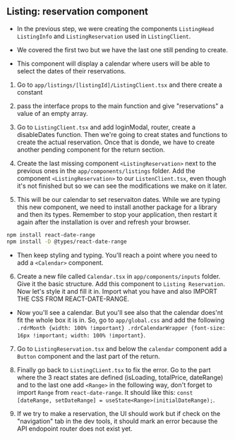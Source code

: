 ## Listing: reservation component

-   In the previous step, we were creating the components `ListingHead` `ListingInfo` and `ListingReservation` used in `ListingClient`.

-   We covered the first two but we have the last one still pending to create.

-   This component will display a calendar where users will be able to select the dates of their reservations.

1. Go to `app/listings/[listingId]/ListingClient.tsx` and there create a constant

2. pass the interface props to the main function and give "reservations" a value of an empty array.

3. Go to `ListingClient.tsx` and add loginModal, router, create a disableDates function. Then we're going to creat states and functions to create the actual reservation. Once that is donde, we have to create another pending component for the return section.

4. Create the last missing component `<ListingReservation>` next to the previous ones in the `app/components/listings` folder. Add the component `<ListingReservation>` to our `ListenClient.tsx`, even though it's not finished but so we can see the modifications we make on it later.

5. This will be our calendar to set reservaiton dates. While we are typing this new component, we need to install another package for a library and then its types. Remember to stop your application, then restart it again after the installation is over and refresh your browser.

```sh
npm install react-date-range
npm install -D @types/react-date-range
```

-   Then keep styling and typing. You'll reach a point where you need to add a `<Calendar>` component.

6. Create a new file called `Calendar.tsx` in `app/components/inputs` folder. Give it the basic structure. Add this component to `Listing Reservation`. Now let's style it and fill it in. Import what you have and also IMPORT THE CSS FROM REACT-DATE-RANGE.

-   Now you'll see a calendar. But you'll see also that the calendar does'nt fit the whole box it is in. So, go to `app/global.css` and add the following `.rdrMonth {width: 100% !important} .rdrCalendarWrapper {font-size: 16px !important; width: 100% !important}`.

7. Go to `ListingReservation.tsx` and below the `calendar` component add a `Button` component and the last part of the return.

8. Finally go back to `ListingCLient.tsx` to fix the error. Go to the part where the 3 react states are defined (isLoading, totalPrice, dateRange) and to the last one add `<Range>` in the following way, don't forget to import `Range` from `react-date-range`. It should like this: `const [dateRange, setDateRange] = useState<Range>(initialDateRange);`.

9. If we try to make a reservation, the UI should work but if check on the "navigation" tab in the dev tools, it should mark an error because the API endopoint router does not exist yet.

